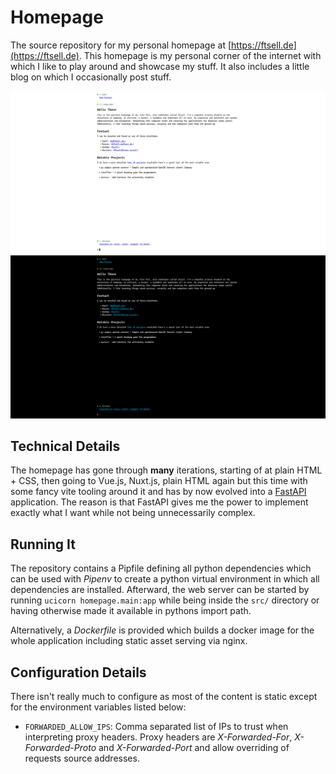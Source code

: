 # Homepage

The source repository for my personal homepage at [https://ftsell.de](https://ftsell.de).
This homepage is my personal corner of the internet with which I like to play around and showcase my stuff.
It also includes a little blog on which I occasionally post stuff.

![Light-Mode Screenshot](./.screenshot-light.png)
![Dark-Mode Screenshot](./.screenshot-dark.png)

## Technical Details

The homepage has gone through **many** iterations, starting of at plain HTML + CSS, then going to Vue.js, Nuxt.js,
plain HTML again but this time with some fancy vite tooling around it and has by now evolved into
a [FastAPI](https://fastapi.tiangolo.com/) application.
The reason is that FastAPI gives me the power to implement exactly what I want while not being unnecessarily complex.

## Running It

The repository contains a Pipfile defining all python dependencies which can be used with *Pipenv* to create a
python virtual environment in which all dependencies are installed.
Afterward, the web server can be started by running `ucicorn homepage.main:app` while being inside the `src/` directory
or having otherwise made it available in pythons import path.

Alternatively, a *Dockerfile* is provided which builds a docker image for the whole application
including static asset serving via nginx.

## Configuration Details

There isn't really much to configure as most of the content is static except for the environment variables listed below:

- `FORWARDED_ALLOW_IPS`: Comma separated list of IPs to trust when interpreting proxy headers.
  Proxy headers are *X-Forwarded-For*, *X-Forwarded-Proto* and *X-Forwarded-Port* and allow overriding of requests source addresses.
